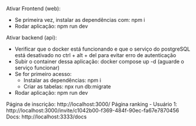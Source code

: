 Ativar Frontend (web):
- Se primeira vez, instalar as dependências com: npm i
- Rodar aplicação: npm run dev

Ativar backend (api):
- Verificar que o docker está funcionando e que o serviço do postgreSQL está desativado no ctrl + alt + del para evitar erro de autenticação
- Subir o container dessa aplicação: docker compose up -d (aguarde o serviço funcionar)
- Se for primeiro acesso:
    - Instalar as dependências: npm i
    - Criar as tabelas: npx run db:migrate
- Rodar aplicação: npm run dev

Página de inscrição: http://localhost:3000/
Página ranking - Usuário 1: http://localhost:3000/invite/c1042b00-f369-484f-90ec-fa67e7870456
Docs: http://localhost:3333/docs